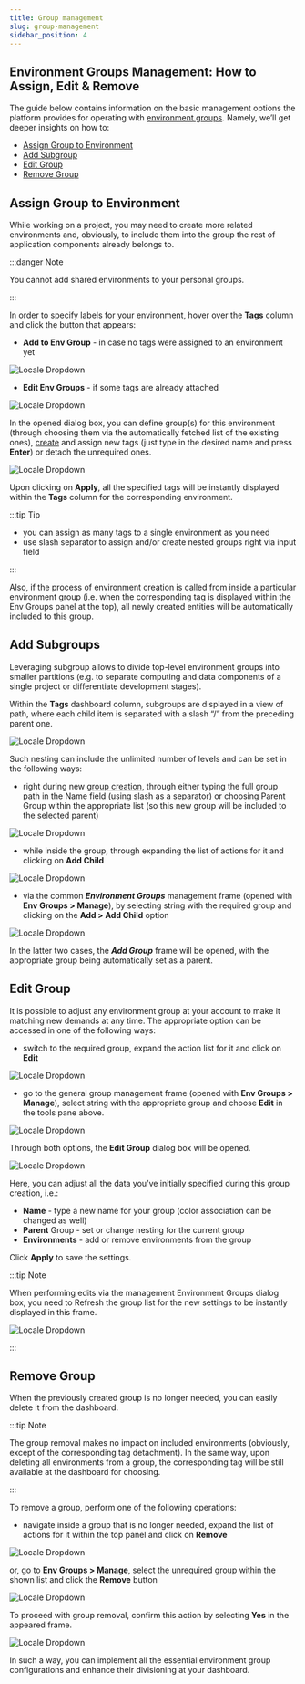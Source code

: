 ```yaml
---
title: Group management
slug: group-management
sidebar_position: 4
---
```


## Environment Groups Management: How to Assign, Edit & Remove

The guide below contains information on the basic management options the platform provides for operating with [environment groups](/docs/environment-management/environment-groups/overview). Namely, we’ll get deeper insights on how to:

- [Assign Group to Environment](/docs/EnvironmentManagement/Environment%20Groups/Group%20Management#assign-group-to-environment)
- [Add Subgroup](/docs/EnvironmentManagement/Environment%20Groups/Group%20Management#add-subgroups)
- [Edit Group](/docs/EnvironmentManagement/Environment%20Groups/Group%20Management#edit-group)
- [Remove Group](/docs/EnvironmentManagement/Environment%20Groups/Group%20Management#remove-group)

## Assign Group to Environment

While working on a project, you may need to create more related environments and, obviously, to include them into the group the rest of application components already belongs to.

:::danger Note

You cannot add shared environments to your personal groups.

:::

In order to specify labels for your environment, hover over the **Tags** column and click the button that appears:

- **Add to Env Group** - in case no tags were assigned to an environment yet

<div style={{
    display:'flex',
    justifyContent: 'center',
    margin: '0 0 1rem 0'
}}>

![Locale Dropdown](./img/GroupManagement/01.png)

</div>

- **Edit Env Groups** - if some tags are already attached

<div style={{
    display:'flex',
    justifyContent: 'center',
    margin: '0 0 1rem 0'
}}>

![Locale Dropdown](./img/GroupManagement/02.png)

</div>

In the opened dialog box, you can define group(s) for this environment (through choosing them via the automatically fetched list of the existing ones), [create](/docs/environment-management/environment-groups/group-creation) and assign new tags (just type in the desired name and press **Enter**) or detach the unrequired ones.

<div style={{
    display:'flex',
    justifyContent: 'center',
    margin: '0 0 1rem 0'
}}>

![Locale Dropdown](./img/GroupManagement/03.png)

</div>

Upon clicking on **Apply**, all the specified tags will be instantly displayed within the **Tags** column for the corresponding environment.

:::tip Tip

- you can assign as many tags to a single environment as you need
- use slash separator to assign and/or create nested groups right via input field

:::

Also, if the process of environment creation is called from inside a particular environment group (i.e. when the corresponding tag is displayed within the Env Groups panel at the top), all newly created entities will be automatically included to this group.

## Add Subgroups

Leveraging subgroup allows to divide top-level environment groups into smaller partitions (e.g. to separate computing and data components of a single project or differentiate development stages).

Within the **Tags** dashboard column, subgroups are displayed in a view of path, where each child item is separated with a slash “/” from the preceding parent one.

<div style={{
    display:'flex',
    justifyContent: 'center',
    margin: '0 0 1rem 0'
}}>

![Locale Dropdown](./img/GroupManagement/04.png)

</div>

Such nesting can include the unlimited number of levels and can be set in the following ways:

- right during new [group creation](/docs/environment-management/environment-groups/group-creation), through either typing the full group path in the Name field (using slash as a separator) or choosing Parent Group within the appropriate list (so this new group will be included to the selected parent)

<div style={{
    display:'flex',
    justifyContent: 'center',
    margin: '0 0 1rem 0'
}}>

![Locale Dropdown](./img/GroupManagement/05.png)

</div>

- while inside the group, through expanding the list of actions for it and clicking on **Add Child**

<div style={{
    display:'flex',
    justifyContent: 'center',
    margin: '0 0 1rem 0'
}}>

![Locale Dropdown](./img/GroupManagement/06.png)

</div>

- via the common **_Environment Groups_** management frame (opened with **Env Groups > Manage**), by selecting string with the required group and clicking on the **Add > Add Child** option

<div style={{
    display:'flex',
    justifyContent: 'center',
    margin: '0 0 1rem 0'
}}>

![Locale Dropdown](./img/GroupManagement/07.png)

</div>

In the latter two cases, the **_Add Group_** frame will be opened, with the appropriate group being automatically set as a parent.

## Edit Group

It is possible to adjust any environment group at your account to make it matching new demands at any time. The appropriate option can be accessed in one of the following ways:

- switch to the required group, expand the action list for it and click on **Edit**

<div style={{
    display:'flex',
    justifyContent: 'center',
    margin: '0 0 1rem 0'
}}>

![Locale Dropdown](./img/GroupManagement/08.png)

</div>

- go to the general group management frame (opened with **Env Groups > Manage**), select string with the appropriate group and choose **Edit** in the tools pane above.

<div style={{
    display:'flex',
    justifyContent: 'center',
    margin: '0 0 1rem 0'
}}>

![Locale Dropdown](./img/GroupManagement/09.png)

</div>

Through both options, the **Edit Group** dialog box will be opened.

<div style={{
    display:'flex',
    justifyContent: 'center',
    margin: '0 0 1rem 0'
}}>

![Locale Dropdown](./img/GroupManagement/10.png)

</div>

Here, you can adjust all the data you’ve initially specified during this group creation, i.e.:

- **Name** - type a new name for your group (color association can be changed as well)
- **Parent** Group - set or change nesting for the current group
- **Environments** - add or remove environments from the group

Click **Apply** to save the settings.

:::tip Note

When performing edits via the management Environment Groups dialog box, you need to Refresh the group list for the new settings to be instantly displayed in this frame.

<div style={{
    display:'flex',
    justifyContent: 'center',
    margin: '0 0 1rem 0'
}}>

![Locale Dropdown](./img/GroupManagement/11.png)

</div>

:::

## Remove Group

When the previously created group is no longer needed, you can easily delete it from the dashboard.

:::tip Note

The group removal makes no impact on included environments (obviously, except of the corresponding tag detachment). In the same way, upon deleting all environments from a group, the corresponding tag will be still available at the dashboard for choosing.

:::

To remove a group, perform one of the following operations:

- navigate inside a group that is no longer needed, expand the list of actions for it within the top panel and click on **Remove**

<div style={{
    display:'flex',
    justifyContent: 'center',
    margin: '0 0 1rem 0'
}}>

![Locale Dropdown](./img/GroupManagement/12.png)

</div>

or, go to **Env Groups > Manage**, select the unrequired group within the shown list and click the **Remove** button

<div style={{
    display:'flex',
    justifyContent: 'center',
    margin: '0 0 1rem 0'
}}>

![Locale Dropdown](./img/GroupManagement/13.png)

</div>

To proceed with group removal, confirm this action by selecting **Yes** in the appeared frame.

<div style={{
    display:'flex',
    justifyContent: 'center',
    margin: '0 0 1rem 0'
}}>

![Locale Dropdown](./img/GroupManagement/14.png)

</div>

In such a way, you can implement all the essential environment group configurations and enhance their divisioning at your dashboard.
